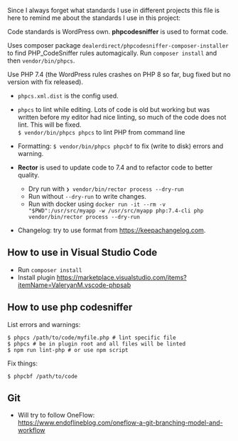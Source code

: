 Since I always forget what standards I use in different projects this file is here to remind me about the standards I use in this project:

Code standards is WordPress own.
**phpcodesniffer** is used to format code.

Uses composer package `dealerdirect/phpcodesniffer-composer-installer` to find PHP_CodeSniffer rules automagically. Run `composer install` and then `vendor/bin/phpcs`.

Use PHP 7.4 (the WordPress rules crashes on PHP 8 so far, bug fixed but no version with fix released).

- `phpcs.xml.dist` is the config used.

- `phpcs` to lint while editing. Lots of code is old but working but was written
  before my editor had nice linting, so much of the code does not lint. This will be fixed.  
  `$ vendor/bin/phpcs phpcs` to lint PHP from command line

- Formatting:
  `$ vendor/bin/phpcs phpcbf` to fix (write to disk) errors and warning.

- **Rector** is used to update code to 7.4 and to refactor code to better quality.

  - Dry run with `❯ vendor/bin/rector process --dry-run`
  - Run without `--dry-run` to write changes.
  - Run with docker using `docker run -it --rm -v "$PWD":/usr/src/myapp -w /usr/src/myapp php:7.4-cli php vendor/bin/rector process --dry-run`

- Changelog: try to use format from https://keepachangelog.com.

## How to use in Visual Studio Code

- Run `composer install`
- Install plugin https://marketplace.visualstudio.com/items?itemName=ValeryanM.vscode-phpsab

## How to use php codesniffer

List errors and warnings:

    $ phpcs /path/to/code/myfile.php # lint specific file
    $ phpcs # be in plugin root and all files will be linted
    $ npm run lint-php # or use npm script

Fix things:

    $ phpcbf /path/to/code

## Git

- Will try to follow OneFlow:  
  https://www.endoflineblog.com/oneflow-a-git-branching-model-and-workflow
